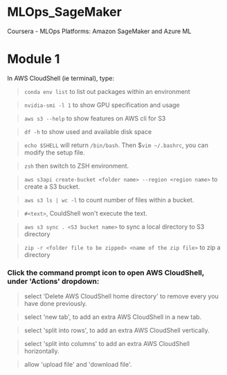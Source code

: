 # MLOps_SageMaker
Coursera - MLOps Platforms: Amazon SageMaker and Azure ML

# Module 1
In AWS CloudShell (ie terminal), type:
>```conda env list``` to list out packages within an environment

>```nvidia-smi -l 1``` to show GPU specification and usage

>```aws s3 --help``` to show features on AWS cli for S3 

>```df -h``` to show used and available disk space

>```echo $SHELL``` will return ```/bin/bash```.  Then $```vim ~/.bashrc```, you can modify the setup file.

>```zsh``` then switch to ZSH environment.

>```aws s3api create-bucket <folder name> --region <region name>``` to create a S3 bucket.

>```aws s3 ls | wc -l``` to count number of files within a bucket.

>```#<text>```, CouldShell won't execute the text.

>```aws s3 sync . <S3 bucket name>``` to sync a local directory to S3 directory

>```zip -r <folder file to be zipped> <name of the zip file>``` to zip a directory



### Click the command prompt icon to open AWS CloudShell, under 'Actions' dropdown:

> select 'Delete AWS CloudShell home directory' to remove every you have done previously.

> select 'new tab', to add an extra AWS CloudShell in a new tab.

> select 'split into rows', to add an extra AWS CloudShell vertically.

> select 'split into columns' to add an extra AWS CloudShell horizontally.

> allow 'upload file' and 'download file'.

> 

